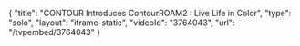 {
    "title": "CONTOUR Introduces ContourROAM2 : Live Life in Color",
    "type": "solo",
    "layout": "iframe-static",
    "videoId": "3764043",
    "url": "\/tvpembed\/3764043"
}